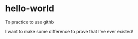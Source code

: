 # hello-world
To practice to use githb

I want to make some difference
to prove that I've ever existed!
